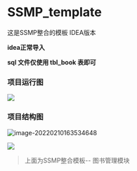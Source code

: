 # SSMP_template

这是SSMP整合的模板 IDEA版本

**idea正常导入**

**sql 文件仅使用 tbl_book 表即可**

### 项目运行图

![](https://cdn.jsdelivr.net/gh/RivTian/Blogimg/img/20220210163757.png)

### 项目结构图

![image-20220210163534648](https://cdn.jsdelivr.net/gh/RivTian/Blogimg/img/20220210163603.png)

![](https://cdn.jsdelivr.net/gh/RivTian/Blogimg/img/20220210163558.png)

> 上面为SSMP整合模板-- 图书管理模块
>

